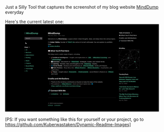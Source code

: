 Just a Silly Tool that captures the screenshot of my blog website [MindDump](https://kuberwastaken.github.io/blog/) everyday 

Here's the current latest one:
![Daily Blog Screenshot](https://raw.githubusercontent.com/kuberwastaken/MindDump-Preview-Update/main/screenshot.png)


[PS: If you want something like this for yourself or your project, go to https://github.com/Kuberwastaken/Dynamic-Readme-Images]
